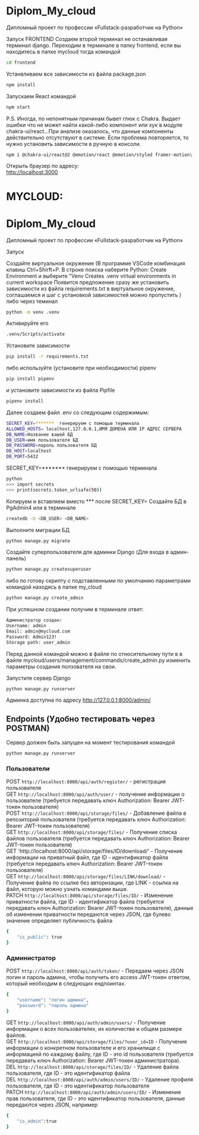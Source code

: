 # Diplom_My_cloud
Дипломный проект по профессии «Fullstack-разработчик на Python»

Запуск FRONTEND
Создаем второй терминал не останавливая терминал django.
Переходим в терминале в папку frontend, 
если вы находитесь в папке mycloud тогда командой 
```bash
cd frontend
```

Устанвливаем все зависимости из файла package.json
```bash
npm install
```

Запускаем React командой 
```bash
npm start
```

P.S. Иногда, по непонятным причинам бывет глюк с Chakra. Выдает ошибки что не может найти какой-либо компонент или хук в модуле chakra-ui/react...При анализе оказалось, что данные компоненты действительно отсутствуют в системе. Если проблема повторяется, то нужно установить зависимости в ручную в консоли.
```bash
npm i @chakra-ui/react@2 @emotion/react @emotion/styled framer-motion\
```

Открыть браузер по адресу: \
[http://localhost:3000](http://localhost:3000)



# MYCLOUD:

# Diplom_My_cloud
Дипломный проект по профессии «Fullstack-разработчик на Python»

Запуск

Создайте виртуальное окружение
(В программе VSCode комбинация клавиш Ctrl+Shirft+P. В строке поиска наберите 
Python: Create Environment и выберите "Venv Creates .venv virtual environments in current workspace
Появится предложение сразу же установить зависимости из файла requirements.txt в виртуальное окружение,
соглашаемся и шаг с установкой зависимостей можно пропустить
)
либо через теминал
```bash
python -m venv .venv
```

Активируйте его
```bash
.venv/Scripts/activate
```

Установите зависимости
```bash
pip install -r requirements.txt
```

либо используйте (установите при необходимости) pipenv
```bash
pip install pipenv
```

и установите зависимости из файла Pipfile
```bash
pipenv install
```

Далее создаем файл .env со следующим содержимым:
```bash
SECRET_KEY=*******  генерируем с помощью терминала 
ALLOWED_HOSTS= localhost,127.0.0.1,ИМЯ ДОМЕНА ИЛИ IP АДРЕС СЕРВЕРА
DB_NAME=Название вашей БД
DB_USER=имя пользователя БД
DB_PASSWORD=пароль пользователя БД
DB_HOST=localhost
DB_PORT=5432
```

SECRET_KEY=*******  генерируем с помощью терминала
```bash
python
>>> import secrets 
>>> print(secrets.token_urlsafe(50))
```
Копируем и вставляем вместо *** после SECRET_KEY= 
Создайте БД в PgAdmin4 или в терминале

```bash
createdb -U <DB_USER> <DB_NAME>
```

Выполните миграции БД

```bash
python manage.py migrate
```

Создайте суперпользователя для админки Django (Для входа в админ-панель)

```bash
python manage.py createsuperuser
```

либо по готову скрипту с подставленными по умолчанию параметрами командой находясь в папке my_cloud
```bash
python manage.py create_admin
```

При успешном создании получим в терминале ответ:
```bash
Администратор создан:
Username: admin
Email: admin@mycloud.com
Password: Admin123!
Storage path: user_admin
```

Перед данной командой можно в файле по относительному пути в в файле mycloud/users/management/commands/create_admin.py изменить параметры создания ползователя на свои.

Запустите сервер Django
```bash
python manage.py runserver
```

Админка доступна по адресу
http://127.0.0.1:8000/admin/

## Endpoints (Удобно тестировать через POSTMAN) 

Сервер должен быть запущен на момент тестирования командой
```bash
python manage.py runserver
```

### Пользователи

POST `http://localhost:8000/api/auth/register/` - регистрация пользователя \
GET `http://localhost:8000/api/auth/user/` - получение информации о пользователе (требуется передавать ключ Authorization: Bearer JWT-токен пользователя) \
POST `http://localhost:8000/api/storage/files/` - Добавление файла в репозиторий пользователя (требуется передавать ключ Authorization: Bearer JWT-токен пользователя) \
GET `http://localhost:8000/api/storage/files/` - Получение списка файлов пользователя (требуется передавать ключ Authorization: Bearer JWT-токен пользователя) \
GET 'http://localhost:8000/api/storage/files/ID/download/' - Получение информации на приватный файл, где ID - идентификатор файла (требуется передавать ключ Authorization: Bearer JWT-токен пользователя) \
GET `http://localhost:8000/api/storage/files/LINK/download/` - Получение файла по ссылке без авторизации, где LINK - ссылка на файл, которую можно узнать командами выше. \
PATCH `http://localhost:8000/api/storage/files/ID/` - Изменение приватности файла, где ID - идентификатор файла (требуется передавать ключ Authorization: Bearer JWT-токен пользователя), данные об изменении приватности передаются через JSON, где булево значение определяет публичность файла 
```bash
{ 
    "is_public": true 
}
```
### Администратор

POST `http://localhost:8000/api/auth/token/` - Передаем через JSON логин и пароль админа, чтобы получить его access JWT-токен ответом, который необходим в следующих ендпоинтах. 
```bash
{ 
    "username": "логин админа",
    "password": "пароль админа"
}
```

GET `http://localhost:8000/api/auth/admin/users/` - Получение информации о всех пользователях, их количестве и общем размере файлов.\
GET `http://localhost:8000/api/storage/files/?user_id=ID` - Получение информации о конкретном пользователе и его хранилище с информацией по каждому файлу, где ID - это id пользователя (требуется передавать ключ Authorization: Bearer JWT-токен администратора). \
DEL `http://localhost:8000/api/storage/files/ID/` - Удаление файла пользователя, где ID - это идентификатор файла \
DEL `http://localhost:8000/api/auth/admin/users/ID/` - Удаление профиля пользователя, где ID - это идентификатор пользователя \
PATCH `http://localhost:8000/api/auth/admin/users/ID/` - Изменение прав пользователя, где ID - это идентификатор пользователя, данные передаются через JSON, например 
```bash
{
    "is_admin":true
}
```

